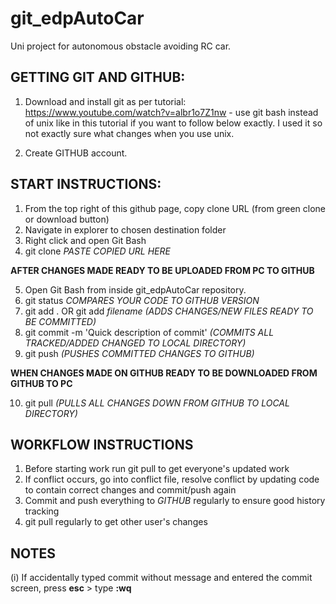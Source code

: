 # git_edpAutoCar
Uni project for autonomous obstacle avoiding RC car.

## GETTING GIT AND GITHUB:
1. Download and install git as per tutorial:
https://www.youtube.com/watch?v=albr1o7Z1nw - use git bash instead of unix like in this tutorial if you want to follow below exactly. I used it so not exactly sure what changes when you use unix.

2. Create GITHUB account.

## START INSTRUCTIONS:
1. From the top right of this github page, copy clone URL (from green clone or download button)
2. Navigate in explorer to chosen destination folder
3. Right click and open Git Bash
4. git clone *PASTE COPIED URL HERE*

**AFTER CHANGES MADE READY TO BE UPLOADED FROM PC TO GITHUB**

5. Open Git Bash from inside git_edpAutoCar repository.
6. git status *COMPARES YOUR CODE TO GITHUB VERSION*
7. git add . OR git add *filename* *(ADDS CHANGES/NEW FILES READY TO BE COMMITTED)*
8. git commit -m 'Quick description of commit' *(COMMITS ALL TRACKED/ADDED CHANGED TO LOCAL DIRECTORY)*
9. git push *(PUSHES COMMITTED CHANGES TO GITHUB)*

**WHEN CHANGES MADE ON GITHUB READY TO BE DOWNLOADED FROM GITHUB TO PC**

10. git pull *(PULLS ALL CHANGES DOWN FROM GITHUB TO LOCAL DIRECTORY)*

## WORKFLOW INSTRUCTIONS
1. Before starting work run git pull to get everyone's updated work
2. If conflict occurs, go into conflict file, resolve conflict by updating code to contain correct changes and commit/push again
3. Commit and push everything to *GITHUB* regularly to ensure good history tracking
4. git pull regularly to get other user's changes

## NOTES
(i) If accidentally typed commit without message and entered the commit screen, press **esc** > type **:wq**

